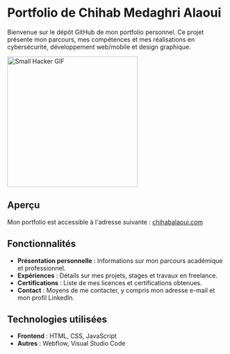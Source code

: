 # Portfolio de Chihab Medaghri Alaoui

Bienvenue sur le dépôt GitHub de mon portfolio personnel. Ce projet présente mon parcours, mes compétences et mes réalisations en cybersécurité, développement web/mobile et design graphique.

<img src="https://media1.tenor.com/m/7LAB1WbMURAAAAAd/website.gif" width="300" alt="Small Hacker GIF">


## Aperçu

Mon portfolio est accessible à l'adresse suivante : [chihabalaoui.com](https://chihabalaoui.com)

## Fonctionnalités

- **Présentation personnelle** : Informations sur mon parcours académique et professionnel.
- **Expériences** : Détails sur mes projets, stages et travaux en freelance.
- **Certifications** : Liste de mes licences et certifications obtenues.
- **Contact** : Moyens de me contacter, y compris mon adresse e-mail et mon profil LinkedIn.

## Technologies utilisées

- **Frontend** : HTML, CSS, JavaScript
- **Autres** : Webflow, Visual Studio Code
